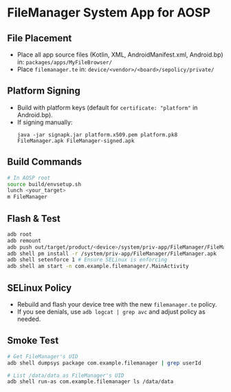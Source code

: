 # FileManager System App for AOSP

## File Placement
- Place all app source files (Kotlin, XML, AndroidManifest.xml, Android.bp) in:
  `packages/apps/MyFileBrowser/`
- Place `filemanager.te` in:
  `device/<vendor>/<board>/sepolicy/private/`

## Platform Signing
- Build with platform keys (default for `certificate: "platform"` in Android.bp).
- If signing manually:
  ```
  java -jar signapk.jar platform.x509.pem platform.pk8 FileManager.apk FileManager-signed.apk
  ```

## Build Commands
```sh
# In AOSP root
source build/envsetup.sh
lunch <your_target>
m FileManager
```

## Flash & Test
```sh
adb root
adb remount
adb push out/target/product/<device>/system/priv-app/FileManager/FileManager.apk /system/priv-app/FileManager/
adb shell pm install -r /system/priv-app/FileManager/FileManager.apk
adb shell setenforce 1 # Ensure SELinux is enforcing
adb shell am start -n com.example.filemanager/.MainActivity
```

## SELinux Policy
- Rebuild and flash your device tree with the new `filemanager.te` policy.
- If you see denials, use `adb logcat | grep avc` and adjust policy as needed.

## Smoke Test
```sh
# Get FileManager's UID
adb shell dumpsys package com.example.filemanager | grep userId

# List /data/data as FileManager's UID
adb shell run-as com.example.filemanager ls /data/data
```
